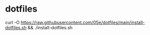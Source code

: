 # dotfiles
curl -O https://raw.githubusercontent.com/05e/dotfiles/main/install-dotfiles.sh && ./install-dotfiles.sh
